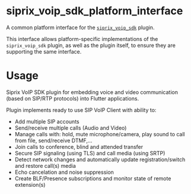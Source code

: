 # siprix_voip_sdk_platform_interface

A common platform interface for the [`siprix_voip_sdk`][1] plugin.

This interface allows platform-specific implementations of the `siprix_voip_sdk`
plugin, as well as the plugin itself, to ensure they are supporting the
same interface.

# Usage

Siprix VoIP SDK plugin for embedding voice and video communication (based on SIP/RTP protocols) into Flutter applications.

Plugin implements ready to use SIP VoIP Client with ability to:
- Add multiple SIP accounts
- Send/receive multiple calls (Audio and Video)
- Manage calls with: hold, mute microphone/camera, play sound to call from file, send/receive DTMF,...
- Join calls to conference, blind and attended transfer
- Secure SIP signaling (using TLS) and call media (using SRTP)
- Detect network changes and automatically update registration/switch and restore call(s) media
- Echo cancelation and noise suppression
- Create BLF/Presence subscriptions and monitor state of remote extension(s)

[1]: https://pub.dev/packages/siprix_voip_sdk